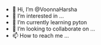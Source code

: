 - 👋 Hi, I’m @VoonnaHarsha
- 👀 I’m interested in ...
- 🌱 I’m currently learning pyton 
- 💞️ I’m looking to collaborate on ...
- 📫 How to reach me ...

<!---
VoonnaHarsha/VoonnaHarsha is a ✨ special ✨ repository because its `README.md` (this file) appears on your GitHub profile.
You can click the Preview link to take a look at your changes.
--->
